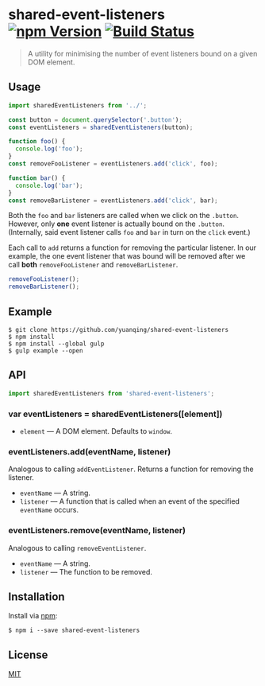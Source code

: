 # shared-event-listeners [![npm Version](http://img.shields.io/npm/v/shared-event-listeners.svg?style=flat)](https://www.npmjs.com/package/shared-event-listeners) [![Build Status](https://img.shields.io/travis/yuanqing/shared-event-listeners.svg?branch=master&style=flat)](https://travis-ci.org/yuanqing/shared-event-listeners)

> A utility for minimising the number of event listeners bound on a given DOM element.

## Usage

```js
import sharedEventListeners from '../';

const button = document.querySelector('.button');
const eventListeners = sharedEventListeners(button);

function foo() {
  console.log('foo');
}
const removeFooListener = eventListeners.add('click', foo);

function bar() {
  console.log('bar');
}
const removeBarListener = eventListeners.add('click', bar);
```

Both the `foo` and `bar` listeners are called when we click on the `.button`. However, only **one** event listener is actually bound on the `.button`. (Internally, said event listener calls `foo` and `bar` in turn on the `click` event.)

Each call to `add` returns a function for removing the particular listener. In our example, the one event listener that was bound will be removed after we call **both** `removeFooListener` and `removeBarListener`.

```js
removeFooListener();
removeBarListener();
```

## Example

```
$ git clone https://github.com/yuanqing/shared-event-listeners
$ npm install
$ npm install --global gulp
$ gulp example --open
```

## API

```js
import sharedEventListeners from 'shared-event-listeners';
```

### var eventListeners = sharedEventListeners([element])

- `element` &mdash; A DOM element. Defaults to `window`.

### eventListeners.add(eventName, listener)

Analogous to calling `addEventListener`. Returns a function for removing the listener.

- `eventName` &mdash; A string.
- `listener` &mdash; A function that is called when an event of the specified `eventName` occurs.

### eventListeners.remove(eventName, listener)

Analogous to calling `removeEventListener`.

- `eventName` &mdash; A string.
- `listener` &mdash; The function to be removed.

## Installation

Install via [npm](https://npmjs.com):

```
$ npm i --save shared-event-listeners
```

## License

[MIT](LICENSE.md)
